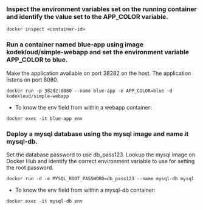 ### Inspect the environment variables set on the running container and identify the value set to the APP_COLOR variable.
```
docker inspect <container-id>
```
### Run a container named blue-app using image kodekloud/simple-webapp and set the environment variable APP_COLOR to blue. 
Make the application available on port 38282 on the host. The application listens on port 8080.
```
docker run -p 38282:8080 --name blue-app -e APP_COLOR=blue -d kodekloud/simple-webapp
```
- To know the env field from within a webapp container:
```
docker exec -it blue-app env
```
### Deploy a mysql database using the mysql image and name it mysql-db.
Set the database password to use db_pass123. Lookup the mysql image on Docker Hub and identify the correct environment variable to use for setting the root password.
```
docker run -d -e MYSQL_ROOT_PASSWORD=db_pass123 --name mysql-db mysql
```
- To know the env field from within a mysql-db container:
```
docker exec -it mysql-db env
```


